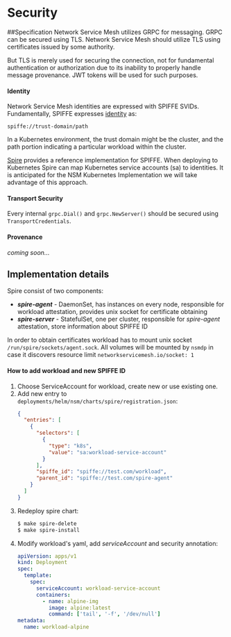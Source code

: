 Security
============================

##Specification
Network Service Mesh utilizes GRPC for messaging. GRPC can be secured using TLS. Network Service Mesh 
should utilize TLS using certificates issued by some authority. 

But TLS is merely used for securing the connection, not for fundamental authentication or authorization due 
to its inability to properly handle message provenance. JWT tokens will be used for such purposes.

#### Identity

Network Service Mesh identities are expressed with SPIFFE SVIDs.  
Fundamentally, SPIFFE expresses [identity](https://github.com/spiffe/spiffe/blob/master/standards/SPIFFE-ID.md) as:

`spiffe://trust-domain/path`

In a Kubernetes environment, the trust domain might be the cluster, 
and the path portion indicating a particular workload within the cluster.

[Spire](https://spiffe.io/spire/) provides a reference implementation for SPIFFE.  When deploying to Kubernetes Spire can map Kubernetes service accounts (sa) to identities. 
It is anticipated for the NSM Kubernetes Implementation we will take advantage of this approach.

#### Transport Security

Every internal `grpc.Dial()` and `grpc.NewServer()` should be secured using `TransportCredentials`. 

#### Provenance
*coming soon...*

## Implementation details
Spire consist of two components: 
* ***spire-agent*** - DaemonSet, has instances on every node, responsible for workload attestation, provides unix socket for certificate obtaining
* ***spire-server*** - StatefulSet, one per cluster, responsible for *spire-agent* attestation, store information about SPIFFE ID

In order to obtain certificates workload has to mount unix socket
`/run/spire/sockets/agent.sock`. All volumes will be mounted by `nsmdp` in case 
it discovers resource limit `networkservicemesh.io/socket: 1`

#### How to add workload and new SPIFFE ID

1. Choose ServiceAccount for workload, create new or use existing one.
2. Add new entry to `deployments/helm/nsm/charts/spire/registration.json`:
    ```json
    {
      "entries": [
        {
          "selectors": [
            {
              "type": "k8s",
              "value": "sa:workload-service-account"
            }
          ],
          "spiffe_id": "spiffe://test.com/workload",
          "parent_id": "spiffe://test.com/spire-agent"
        }
      ]
    }
    ```
3. Redeploy spire chart:
    ```bash
    $ make spire-delete
    $ make spire-install
    ```
4. Modify workload's yaml, add *serviceAccount* and security annotation:
    ```yaml
    apiVersion: apps/v1
    kind: Deployment
    spec:
      template:
        spec:
          serviceAccount: workload-service-account
          containers:
            - name: alpine-img
              image: alpine:latest
              command: ['tail', '-f', '/dev/null']
    metadata:
      name: workload-alpine
    ```